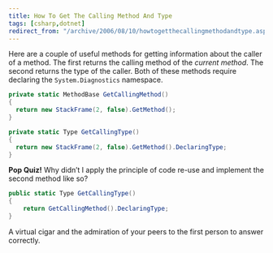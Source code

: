 ```yaml
---
title: How To Get The Calling Method And Type
tags: [csharp,dotnet]
redirect_from: "/archive/2006/08/10/howtogetthecallingmethodandtype.aspx/"
---
```


Here are a couple of useful methods for getting information about the
caller of a method. The first returns the calling method of the *current
method*. The second returns the type of the caller. Both of these
methods require declaring the `System.Diagnostics` namespace.

```csharp
private static MethodBase GetCallingMethod()
{
  return new StackFrame(2, false).GetMethod();
}

private static Type GetCallingType()
{
  return new StackFrame(2, false).GetMethod().DeclaringType;
}
```

**Pop Quiz!** Why didn’t I apply the principle of code re-use and
implement the second method like so?

```csharp
public static Type GetCallingType()
{
    return GetCallingMethod().DeclaringType;
}
```

A virtual cigar and the admiration of your peers to the first person to
answer correctly.

